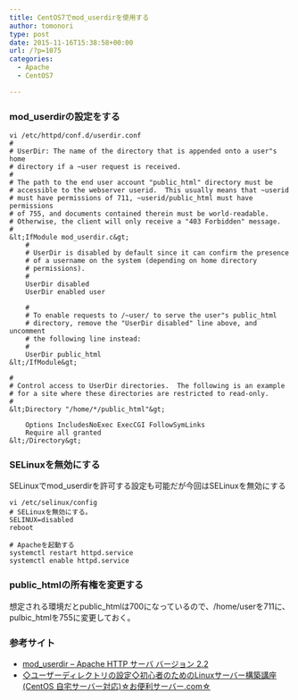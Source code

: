```yaml
---
title: CentOS7でmod_userdirを使用する
author: tomonori
type: post
date: 2015-11-16T15:38:58+00:00
url: /?p=1075
categories:
  - Apache
  - CentOS7

---
```

### mod_userdirの設定をする

```:bash
vi /etc/httpd/conf.d/userdir.conf
#
# UserDir: The name of the directory that is appended onto a user"s home
# directory if a ~user request is received.
#
# The path to the end user account "public_html" directory must be
# accessible to the webserver userid.  This usually means that ~userid
# must have permissions of 711, ~userid/public_html must have permissions
# of 755, and documents contained therein must be world-readable.
# Otherwise, the client will only receive a "403 Forbidden" message.
#
&lt;IfModule mod_userdir.c&gt;
    #
    # UserDir is disabled by default since it can confirm the presence
    # of a username on the system (depending on home directory
    # permissions).
    #
    UserDir disabled
    UserDir enabled user

    #
    # To enable requests to /~user/ to serve the user"s public_html
    # directory, remove the "UserDir disabled" line above, and uncomment
    # the following line instead:
    #
    UserDir public_html
&lt;/IfModule&gt;

#
# Control access to UserDir directories.  The following is an example
# for a site where these directories are restricted to read-only.
#
&lt;Directory "/home/*/public_html"&gt;

    Options IncludesNoExec ExecCGI FollowSymLinks
    Require all granted
&lt;/Directory&gt;

```

### SELinuxを無効にする

SELinuxでmod_userdirを許可する設定も可能だが今回はSELinuxを無効にする

```:bash
vi /etc/selinux/config
# SELinuxを無効にする。
SELINUX=disabled
reboot

# Apacheを起動する
systemctl restart httpd.service
systemctl enable httpd.service
```

### public_htmlの所有権を変更する

想定される環境だとpublic\_htmlは700になっているので、/home/userを711に、pulbic\_htmlを755に変更しておく。

### 参考サイト

  * [mod_userdir &#8211; Apache HTTP サーバ バージョン 2.2](http://httpd.apache.org/docs/2.2/ja/mod/mod_userdir.html)
  * [◇ユーザーディレクトリの設定◇初心者のためのLinuxサーバー構築講座(CentOS 自宅サーバー対応)☆お便利サーバー.com☆](http://www.obenri.com/_webserver/user_directory.html)